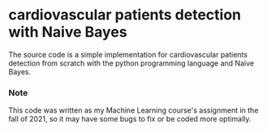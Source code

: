 # cardiovascular patients detection with Naive Bayes
The source code is a simple implementation for cardiovascular patients detection from scratch with the python programming language and Naive Bayes. 

### Note
This code was written as my Machine Learning course's assignment in the fall of 2021, so it may have some bugs to fix or be coded more optimally.
